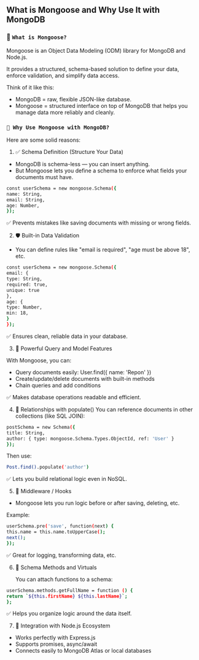 ## What is Mongoose and Why Use It with MongoDB

### 🧠 `What is Mongoose?`

Mongoose is an Object Data Modeling (ODM) library for MongoDB and Node.js.

It provides a structured, schema-based solution to define your data, enforce validation, and simplify data access.

Think of it like this:

- MongoDB = raw, flexible JSON-like database.
- Mongoose = structured interface on top of MongoDB that helps you manage data more reliably and cleanly.

### `🔎 Why Use Mongoose with MongoDB?`

Here are some solid reasons:

1. ✅ Schema Definition (Structure Your Data)

- MongoDB is schema-less — you can insert anything.
- But Mongoose lets you define a schema to enforce what fields your documents must have.

```bash
const userSchema = new mongoose.Schema({
name: String,
email: String,
age: Number,
});
```

✅ Prevents mistakes like saving documents with missing or wrong fields.

2. 🛡️ Built-in Data Validation

- You can define rules like "email is required", "age must be above 18", etc.

```bash
const userSchema = new mongoose.Schema({
email: {
type: String,
required: true,
unique: true
},
age: {
type: Number,
min: 18,
}
});
```

✅ Ensures clean, reliable data in your database.

3. 🧪 Powerful Query and Model Features

With Mongoose, you can:

- Query documents easily: User.find({ name: 'Repon' })
- Create/update/delete documents with built-in methods
- Chain queries and add conditions

✅ Makes database operations readable and efficient.

4. 🔗 Relationships with populate()
   You can reference documents in other collections (like SQL JOIN):

```bash
postSchema = new Schema({
title: String,
author: { type: mongoose.Schema.Types.ObjectId, ref: 'User' }
});
```

Then use:

```bash
Post.find().populate('author')
```

✅ Lets you build relational logic even in NoSQL.

5. 🔁 Middleware / Hooks

- Mongoose lets you run logic before or after saving, deleting, etc.

Example:

```bash
userSchema.pre('save', function(next) {
this.name = this.name.toUpperCase();
next();
});
```

✅ Great for logging, transforming data, etc.

6. 🧰 Schema Methods and Virtuals

   You can attach functions to a schema:

```bash
userSchema.methods.getFullName = function () {
return `${this.firstName} ${this.lastName}`;
};
```

✅ Helps you organize logic around the data itself.

7. 🤝 Integration with Node.js Ecosystem

- Works perfectly with Express.js
- Supports promises, async/await
- Connects easily to MongoDB Atlas or local databases
